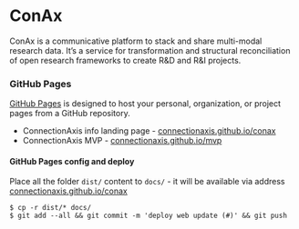 # ConAx
ConAx is a communicative platform to stack and share multi-modal research data. It’s a service for transformation and structural reconciliation of open research frameworks to create R&D and R&I projects. 


### GitHub Pages

[GitHub Pages](https://pages.github.com/) is designed to host your personal, organization, or project pages from a GitHub repository.

* ConnectionAxis info landing page - [connectionaxis.github.io/conax](https://connectionaxis.github.io/conax/)
* ConnectionAxis MVP - [connectionaxis.github.io/mvp](https://connectionaxis.github.io/mvp/)  

#### GitHub Pages config and deploy

Place all the folder `dist/` content to `docs/` - it will be available via address [connectionaxis.github.io/conax](https://connectionaxis.github.io/conax/)

```
$ cp -r dist/* docs/
$ git add --all && git commit -m 'deploy web update (#)' && git push
```